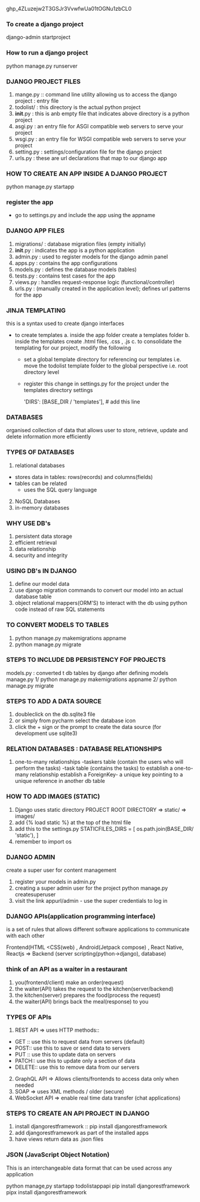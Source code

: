 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
### To create a django project
django-admin startproject <nameofapplication>

### How to run a django project
python manage.py runserver

### DJANGO PROJECT FILES
1. mange.py :: command line utility allowing us to access the django project : entry file
2. todolist/ : this directory is the actual python project
3. __init__.py : this is anb empty file that indicates above directory is a python project
4. asgi.py : an entry file for ASGI compatible web servers to serve your project
5. wsgi.py : an entry file for WSGI compatible web servers to serve your project
6. setting.py : settings/configuration file for the django project
7. urls.py : these are url declarations that map to our django app

### HOW TO CREATE AN APP INSIDE A DJANGO PROJECT
python manage.py startapp <nameoftheapp>
### register the app
- go to settings.py and include the app using the appname 

### DJANGO APP FILES
1. migrations/ : database migration files (empty initially)
2. __init__.py : indicates the app is a python application
3. admin.py : used to register models for the django admin panel
4. apps.py : contains the app configurations
5. models.py : defines the database models (tables)
6. tests.py : contains test cases for the app
7. views.py : handles request-response logic (functional/controller)
8. urls.py : (manually created in the application level);  defines url patterns for the app

### JINJA TEMPLATING
this is a syntax used to create django interfaces
- to create templates 
a. inside the app folder create a templates folder
b. inside the templates create .html files, .css , .js
c. to consolidate the templating for our project, modify the following
   - set a global template directory for referencing our templates i.e.
    move the todolist template folder to the global perspective i.e. 
    root directory level
   - register this change in settings.py for the project under the templates
     directory settings

      'DIRS': [BASE_DIR / 'templates'], # add this line


### DATABASES    
organised collection of data that allows user to store, retrieve, update and delete information 
more efficiently
### TYPES OF DATABASES
1. relational databases
- stores data in tables: rows(records) and columns(fields)
- tables can be related
  - uses the SQL query language
2. NoSQL Databases
3. in-memory databases

### WHY USE DB's
1. persistent data storage
2. efficient retrieval
3. data relationship
4. security and integrity

### USING DB's IN DJANGO
1. define our model data
2. use django migration commands to convert our model into an actual database table
3. object relational mappers(ORM'S) to interact with the db using python code instead of 
   raw SQL statements

### TO CONVERT MODELS TO TABLES
1. python manage.py makemigrations appname
2. python manage.py migrate

### STEPS TO INCLUDE DB PERSISTENCY FOF PROJECTS
models.py : converted t db tables by django
after defining models manage.py
1/ python manage.py makemigrations appname
2/ python manage.py migrate

### STEPS TO ADD A DATA SOURCE
1. doubleclick on the db.sqlite3 file
2. or simply from pycharm select the database icon
3. click the + sign or the prompt to create the data source
   (for development use sqlite3)

   
### RELATION  DATABASES : DATABASE RELATIONSHIPS
1. one-to-many relationships
  -taskers table (contain the users who will perform the tasks)
  -task table (contains the tasks)
to establish a one-to-many relationship establish a ForeignKey- a unique key 
pointing to a unique reference in another db table

### HOW TO ADD IMAGES (STATIC)
1. Django uses static directory
PROJECT ROOT DIRECTORY => static/ => images/
2. add {% load static %} at the top of the html file
3. add this to the settings.py 
STATICFILES_DIRS = [
   os.path.join(BASE_DIR/ 'static'),
]
4. remember to import os


###  DJANGO ADMIN
create a super user for content management
1. register your models in admin.py
2. creating a super admin user for the project
   python manage.py createsuperuser
3. visit the link appurl/admin - use the super credentials to log in

### DJANGO APIs(application programming interface)
is a set of rules that allows different software applications to communicate with each other



Frontend(HTML <CSS(web) , Android(Jetpack compose) , React Native, Reactjs => Backend 
(server scripting(python->django), database)


### think of an API as a waiter in a restaurant
1. you(frontend/client) make an order(request)
2. the waiter(API) takes the request to the kitchen(server/backend)
3. the kitchen(server) prepares the food(process the request)
4. the waiter(API) brings back the meal(response) to you

### TYPES OF APIs
1. REST API => uses HTTP methods::
- GET :: use this to request data from servers (default)
- POST:: use this to save or send data to servers
- PUT :: use this to update data on servers
- PATCH:: use this to update only a section of data
- DELETE:: use this to remove data from our servers
2. GraphQL API => Allows clients/frontends to access data only when needed
3. SOAP => uses XML methods / older (secure)
4. WebSocket API => enable real time data transfer (chat applications)

### STEPS TO CREATE AN API PROJECT IN DJANGO
1. install djangorestframework :: pip install djangorestframework
2. add djangorestframework as part of the installed apps
3. have views return data as .json files

### JSON (JavaScript Object Notation)
This is an interchangeable data format that can be used across any application

python manage,py startapp todolistappapi
pip install djangorestframework
pipx install djangorestframework